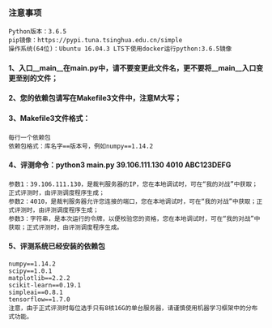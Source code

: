 ### 注意事项
```
Python版本：3.6.5
pip镜像：https://pypi.tuna.tsinghua.edu.cn/simple
操作系统(64位)：Ubuntu 16.04.3 LTS下使用docker运行python:3.6.5镜像
```
#### 1、入口__main__在main.py中，请不要变更此文件名，更不要将__main__入口变更至别的文件；
#### 2、您的依赖包请写在Makefile3文件中，注意M大写；
#### 3、Makefile3文件格式：
```
每行一个依赖包
依赖包格式：库名字==版本号，例如numpy==1.14.2
```
#### 4、评测命令：python3 main.py 39.106.111.130 4010 ABC123DEFG
```
参数1：39.106.111.130，是裁判服务器的IP，您在本地调试时，可在“我的对战”中获取；正式评测时，由评测调度程序生成；
参数2：4010，是裁判服务器允许您连接的端口，您在本地调试时，可在“我的对战”中获取；正式评测时，由评测调度程序生成；
参数3：字符串，是本次运行的令牌，以便校验您的资格，您在本地调试时，可在“我的对战”中获取；正式评测时，由评测调度程序生成。
```
#### 5、评测系统已经安装的依赖包
```
numpy==1.14.2
scipy==1.0.1
matplotlib==2.2.2
scikit-learn==0.19.1
simpleai==0.8.1
tensorflow==1.7.0
注意，由于正式评测时每位选手只有8核16G的单台服务器，请谨慎使用机器学习框架中的分布式功能。
```